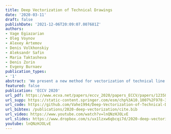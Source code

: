 ```yaml
---
title: Deep Vectorization of Technical Drawings
date: '2020-03-11'
draft: false
publishDate: '2021-12-06T20:09:07.007681Z'
authors:
- Vage Egiazarian
- Oleg Voynov
- Alexey Artemov
- Denis Volkhonskiy
- Aleksandr Safin
- Maria Taktasheva
- Denis Zorin
- Evgeny Burnaev
publication_types:
- '1'
abstract: 'We present a new method for vectorization of technical line drawings, such as floor plans, architectural drawings, and 2D CAD images. Our method includes (1) a deep learning-based cleaning stage to eliminate the background and imperfections in the image and fill in missing parts, (2) a transformer-based network to estimate vector primitives, and (3) optimization procedure to obtain the final primitive configurations. We train the networks on synthetic data, renderings of vector line drawings, and manually vectorized scans of line drawings. Our method quantitatively and qualitatively outperforms a number of existing techniques on a collection of representative technical drawings.'
featured: false
publication: 'ECCV 2020'
url_pdf: https://www.ecva.net/papers/eccv_2020/papers_ECCV/papers/123580579.pdf
url_supp: https://static-content.springer.com/esm/chp%3A10.1007%2F978-3-030-58601-0_35/MediaObjects/504454_1_En_35_MOESM1_ESM.pdf
url_code: https://github.com/Vahe1994/Deep-Vectorization-of-Technical-Drawings
url_bibtex: /publications/2020-deep-vectorization/cite.bib
url_video: https://www.youtube.com/watch?v=lnQNzHJOLvE
url_slides: https://www.dropbox.com/s/ux1lzxw6qbcqi7d/2020-deep-vectorization.pptx.zip?dl=0
youtube: lnQNzHJOLvE
---
```


